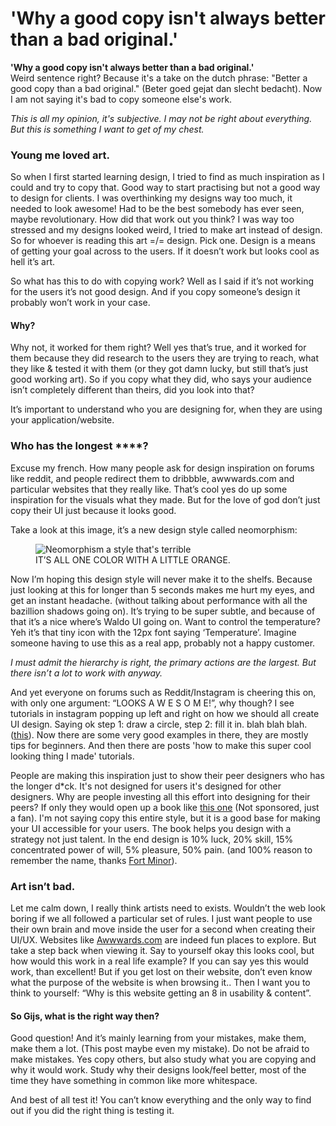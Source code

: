 # 'Why a good copy isn't always better than a bad original.'
**'Why a good copy isn't always better than a bad original.'** <br>
Weird sentence right? Because it's a take on the dutch phrase: "Better a good copy than a bad original." (Beter goed gejat dan slecht bedacht). Now I am not saying it's bad to copy someone else's work.

*This is all my opinion, it's subjective. I may not be right about everything. But this is something I want to get of my chest.*

### Young me loved art.
So when I first started learning design, I tried to find as much inspiration as I could and try to copy that. Good way to start practising but not a good way to design for clients. I was overthinking my designs way too much, it needed to look awesome! Had to be the best somebody has ever seen, maybe revolutionary. How did that work out you think? I was way too stressed and my designs looked weird, I tried to make art instead of design. So for whoever is reading this art =/= design. Pick one. Design is a means of getting your goal across to the users. If it doesn’t work but looks cool as hell it’s art.

So what has this to do with copying work? Well as I said if it’s not working for the users it’s not good design. And if you copy someone’s design it probably won’t work in your case.

#### Why?
Why not, it worked for them right? Well yes that’s true, and it worked for them because they did research to the users they are trying to reach, what they like & tested it with them (or they got damn lucky, but still that’s just good working art).
So if you copy what they did, who says your audience isn’t completely different than theirs, did you look into that?

It’s important to understand who you are designing for, when they are using your application/website.

### Who has the longest ****?
Excuse my french. How many people ask for design inspiration on forums like reddit, and people redirect them to dribbble, awwwards.com and particular websites that they really like. That’s cool yes do up some inspiration for the visuals what they made. But for the love of god don’t just copy their UI just because it looks good.

Take a look at this image, it’s a new design style called neomorphism:
<figure class="image">
<img src="https://api.gijsbertcharles.com/uploads/neomorphism_6aaf52552f.jpeg" alt="Neomorphism a style that's terrible" />
<figcaption>IT’S ALL ONE COLOR WITH A LITTLE ORANGE.</figcaption>
</figure>

Now I’m hoping this design style will never make it to the shelfs. Because just looking at this for longer than 5 seconds makes me hurt my eyes, and get an instant headache. (without talking about performance with all the bazillion shadows going on). It’s trying to be super subtle, and because of that it’s a nice where’s Waldo UI going on. Want to control the temperature? Yeh it’s that tiny icon with the 12px font saying ‘Temperature’. Imagine someone having to use this as a real app, probably not a happy customer.

*I must admit the hierarchy is right, the primary actions are the largest. But there isn’t a lot to work with anyway.*

And yet everyone on forums such as Reddit/Instagram is cheering this on, with only one argument: “LOOKS A W E S O M E!”, why though? I see tutorials in instagram popping up left and right on how we should all create UI design. Saying ok step 1: draw a circle, step 2: fill it in. blah blah blah. ([this](https://www.instagram.com/ui_gradient/)). Now there are some very good examples in there, they are mostly tips for beginners. And then there are posts 'how to make this super cool looking thing I made' tutorials.

People are making this inspiration just to show their peer designers who has the longer d*ck. It's not designed for users it's designed for other designers. Why are people investing all this effort into designing for their peers? If only they would open up a book like [this one](https://refactoringui.com/book/) (Not sponsored, just a fan). I'm not saying copy this entire style, but it is a good base for making your UI accessible for your users. The book helps you design with a strategy not just talent. In the end design is 10% luck, 20% skill, 15% concentrated power of will, 5% pleasure, 50% pain. (and 100% reason to remember the name, thanks [Fort Minor](https://www.youtube.com/watch?v=VDvr08sCPOc)).

### Art isn’t bad.
Let me calm down, I really think artists need to exists. Wouldn’t the web look boring if we all followed a particular set of rules. I just want people to use their own brain and move inside the user for a second when creating their UI/UX. Websites like [Awwwards.com](https://awwwards.com) are indeed fun places to explore. But take a step back when viewing it. Say to yourself okay this looks cool, but how would this work in a real life example? If you can say yes this would work, than excellent! But if you get lost on their website, don’t even know what the purpose of the website is when browsing it.. Then I want you to think to yourself: “Why is this website getting an 8 in usability & content”.

#### So Gijs, what is the right way then?
Good question! And it’s mainly learning from your mistakes, make them, make them a lot. (This post maybe even my mistake). Do not be afraid to make mistakes. Yes copy others, but also study what you are copying and why it would work. Study why their designs look/feel better, most of the time they have something in common like more whitespace.

And best of all test it! You can’t know everything and the only way to find out if you did the right thing is testing it.